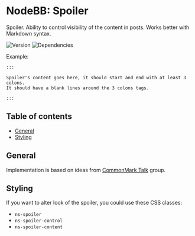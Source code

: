 # NodeBB: Spoiler

Spoiler. Ability to control visibility of the content in posts. Works better with Markdown syntax.

![Version](https://img.shields.io/npm/v/nodebb-plugin-ns-spoiler.svg)
![Dependencies](https://david-dm.org/NicolasSiver/nodebb-plugin-ns-spoiler.svg)

Example:

```
:::

Spoiler's content goes here, it should start and end with at least 3 colons.
It should have a blank lines around the 3 colons tags.

:::
```

## Table of contents

<!-- START doctoc generated TOC please keep comment here to allow auto update -->
<!-- DON'T EDIT THIS SECTION, INSTEAD RE-RUN doctoc TO UPDATE -->
 

- [General](#general)
- [Styling](#styling)

<!-- END doctoc generated TOC please keep comment here to allow auto update -->


## General

Implementation is based on ideas from [CommonMark Talk](http://talk.commonmark.org/t/what-could-a-spoiler-tag-extension-look-like/767) group.

## Styling

If you want to alter look of the spoiler, you could use these CSS classes: 

- `ns-spoiler` 
- `ns-spoiler-control` 
- `ns-spoiler-content`
